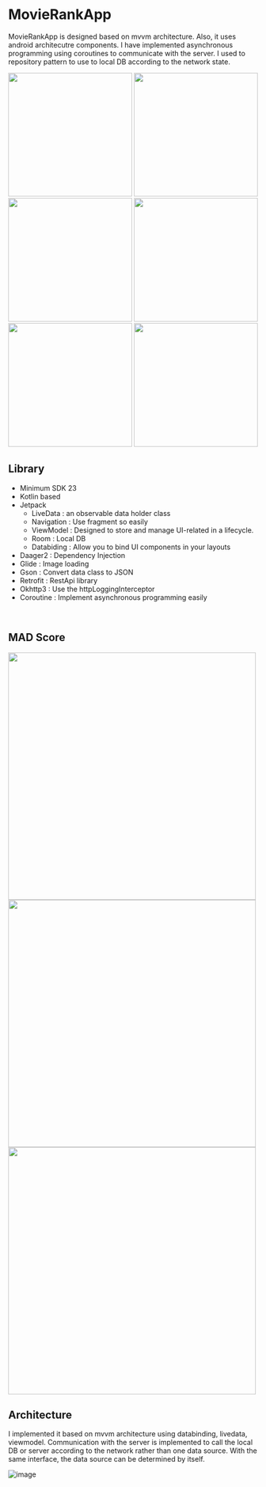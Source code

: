 # MovieRankApp

MovieRankApp is designed based on mvvm architecture. Also, it uses android architecutre components.
I have implemented asynchronous programming using coroutines to communicate with the server.
I used to repository pattern to use to local DB according to the network state.

<img src="https://user-images.githubusercontent.com/34837583/137613612-004e58f8-31b3-4fd6-ae02-f5dcbaa83039.png" width="250"> <img src="https://user-images.githubusercontent.com/34837583/137617500-56486b8c-256d-4847-b699-8b955b103929.png" width="250"> <img src="https://user-images.githubusercontent.com/34837583/137617473-383d27b8-c386-4256-bd6a-6608de4d56e7.png" width="250">
<img src="https://user-images.githubusercontent.com/34837583/137617584-9694b0ae-ef0e-4679-92a5-9e36b992afaf.png" width="250"> <img src="https://user-images.githubusercontent.com/34837583/137617830-7e4a177b-427c-46b5-b28c-cea8335b0bba.png" width="250"> <img src="https://user-images.githubusercontent.com/34837583/137617743-4a33212c-7bff-4b49-b653-5b138bff4380.png" width="250">
<br>

## Library
- Minimum SDK 23
- Kotlin based
- Jetpack
  - LiveData : an observable data holder class
  - Navigation : Use fragment so easily
  - ViewModel : Designed to store and manage UI-related in a lifecycle.
  - Room : Local DB
  - Databiding : Allow you to bind UI components in your layouts
- Daager2 : Dependency Injection
- Glide : Image loading
- Gson : Convert data class to JSON
- Retrofit : RestApi library
- Okhttp3 : Use the httpLoggingInterceptor 
- Coroutine : Implement asynchronous programming easily
<br>

## MAD Score
<img src="https://user-images.githubusercontent.com/34837583/137618755-c5ee345e-c2f0-4887-95fb-2258059a397f.png" width="500">
<img src="https://user-images.githubusercontent.com/34837583/137618878-9d035fdf-4723-4863-b4d1-dc503981cdd9.png" width="500">
<img src="https://user-images.githubusercontent.com/34837583/137618789-8981f0ab-2128-4bb1-af19-3bc9e501cb46.png" width="500">
<br>

## Architecture
I implemented it based on mvvm architecture using databinding, livedata, viewmodel.
Communication with the server is implemented to call the local DB or server according to the network rather than one data source.
With the same interface, the data source can be determined by itself.

![image](https://user-images.githubusercontent.com/34837583/137619107-57a33b4f-48b7-44f1-8373-88278a17e9a6.png)


